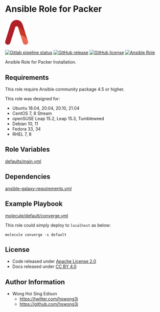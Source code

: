 # Ansible Role for Packer

<img src="/alvistack.svg" width="75" alt="AlviStack">

[![Gitlab pipeline status](https://img.shields.io/gitlab/pipeline/alvistack/ansible-role-packer/master)](https://gitlab.com/alvistack/ansible-role-packer/-/pipelines)
[![GitHub release](https://img.shields.io/github/release/alvistack/ansible-role-packer.svg)](https://github.com/alvistack/ansible-role-packer/releases)
[![GitHub license](https://img.shields.io/github/license/alvistack/ansible-role-packer.svg)](https://github.com/alvistack/ansible-role-packer/blob/master/LICENSE)
[![Ansible Role](https://img.shields.io/badge/galaxy-alvistack.packer-blue.svg)](https://galaxy.ansible.com/alvistack/packer)

Ansible Role for Packer Installation.

## Requirements

This role require Ansible community package 4.5 or higher.

This role was designed for:

  - Ubuntu 18.04, 20.04, 20.10, 21.04
  - CentOS 7, 8 Stream
  - openSUSE Leap 15.2, Leap 15.3, Tumbleweed
  - Debian 10, 11
  - Fedora 33, 34
  - RHEL 7, 8

## Role Variables

[defaults/main.yml](defaults/main.yml)

## Dependencies

[ansible-galaxy-requirements.yml](ansible-galaxy-requirements.yml)

## Example Playbook

[molecule/default/converge.yml](molecule/default/converge.yml)

This role could simply deploy to `localhost` as below:

    molecule converge -s default

## License

  - Code released under [Apache License 2.0](LICENSE)
  - Docs released under [CC BY 4.0](http://creativecommons.org/licenses/by/4.0/)

## Author Information

  - Wong Hoi Sing Edison
      - <https://twitter.com/hswong3i>
      - <https://github.com/hswong3i>
